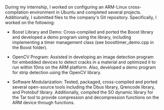 During my internship, I worked on configuring an ARM-Linux cross-compilation environment in Ubuntu and completed several projects. Additionally, I submitted files to the company's Git repository. Specifically, I worked on the following:

- Boost Library and Demo: Cross-compiled and ported the Boost library and developed a demo program using the library, including implementing a timer management class (see boosttimer_demo.cpp in the Boost folder).

- OpenCV Program: Assisted in developing an image detection program for embedded devices to detect cracks in a material and optimized it to run within 10ms on the ARM platform. Also, developed a demo program for strip detection using the OpenCV library.

- Software Modularization: Tested, packaged, cross-compiled and ported several open-source tools including the Dbus library, Qrencode library, and Protobuf library. Additionally, compiled the SO dynamic library for the Tar tool to provide compression and decompression functions on the ARM device through functions.